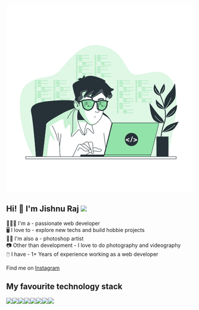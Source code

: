 ![Jishnu Raj](jishnu.svg)

<h2>Hi! 👋  I'm Jishnu Raj <img src="https://img.icons8.com/emoji/48/000000/boy-light-skin-tone.png"/></h2>

<p>🧑🏻‍🦱 I'm a - passionate web developer<br />
🖥️ I love to - explore new techs and build hobbie projects<br />
👨‍🎨 I'm also a - photoshop artist<br />
📷 Other than development - I love to do photography and videography <br />
🖱️ I have - 1+ Years of experience working as a web developer<p/>
<p>Find me on <a href="https://www.instagram.com/plutokyd/">Instagram</a></p>

<h2> My favourite technology stack </h2>
<div style="display: flex;">
<img src="https://img.icons8.com/color/48/000000/html-5.png"/>
<img src="https://img.icons8.com/color/48/000000/sass.png"/>
<img src="https://img.icons8.com/color-glass/48/000000/github.png"/>
<img src="https://img.icons8.com/color/48/000000/vue-js.png"/>
<img src="https://img.icons8.com/color/48/000000/javascript--v1.png"/>
<img src="https://img.icons8.com/color/48/000000/visual-studio-code-2019.png"/>
<img src="https://img.icons8.com/color/48/000000/bootstrap.png"/>
<img src="https://img.icons8.com/color-glass/50/000000/adobe-photoshop.png"/>
</div>

